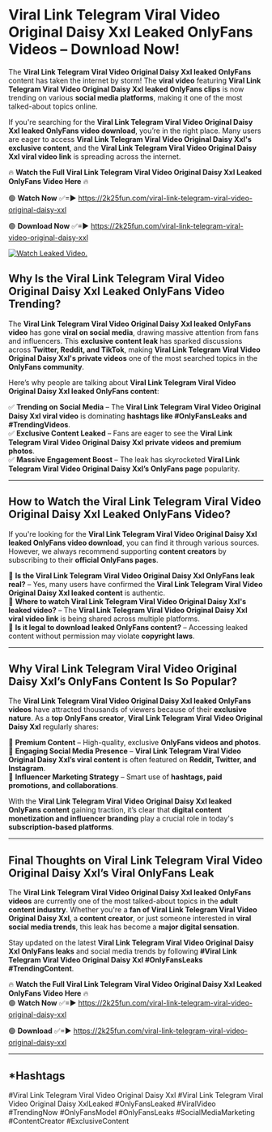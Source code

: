 # Viral Link Telegram Viral Video Original Daisy Xxl Leaked OnlyFans Videos – Download Now!

The **Viral Link Telegram Viral Video Original Daisy Xxl leaked OnlyFans** content has taken the internet by storm! The **viral video** featuring **Viral Link Telegram Viral Video Original Daisy Xxl leaked OnlyFans clips** is now trending on various **social media platforms**, making it one of the most talked-about topics online.  

If you're searching for the **Viral Link Telegram Viral Video Original Daisy Xxl leaked OnlyFans video download**, you’re in the right place. Many users are eager to access **Viral Link Telegram Viral Video Original Daisy Xxl's exclusive content**, and the **Viral Link Telegram Viral Video Original Daisy Xxl viral video link** is spreading across the internet.  

🔥 **Watch the Full Viral Link Telegram Viral Video Original Daisy Xxl Leaked OnlyFans Video Here** 🔥  

🟢 **Watch Now** ✅=► https://2k25fun.com/viral-link-telegram-viral-video-original-daisy-xxl

🟢 **Download Now** ✅=► https://2k25fun.com/viral-link-telegram-viral-video-original-daisy-xxl

[![Watch Leaked Video.](https://miro.medium.com/v2/resize:fit:828/format:webp/1*cilzJN44JGOrTw9NJCrNHA.gif "Watch Leaked Video")](https://2k25fun.com/viral-link-telegram-viral-video-original-daisy-xxl)

## **Why Is the Viral Link Telegram Viral Video Original Daisy Xxl Leaked OnlyFans Video Trending?**  

The **Viral Link Telegram Viral Video Original Daisy Xxl leaked OnlyFans video** has gone **viral on social media**, drawing massive attention from fans and influencers. This **exclusive content leak** has sparked discussions across **Twitter, Reddit, and TikTok**, making **Viral Link Telegram Viral Video Original Daisy Xxl's private videos** one of the most searched topics in the **OnlyFans community**.  

Here’s why people are talking about **Viral Link Telegram Viral Video Original Daisy Xxl leaked OnlyFans content**:  

✅ **Trending on Social Media** – The **Viral Link Telegram Viral Video Original Daisy Xxl viral video** is dominating **hashtags like #OnlyFansLeaks and #TrendingVideos**.  
✅ **Exclusive Content Leaked** – Fans are eager to see the **Viral Link Telegram Viral Video Original Daisy Xxl private videos and premium photos**.  
✅ **Massive Engagement Boost** – The leak has skyrocketed **Viral Link Telegram Viral Video Original Daisy Xxl’s OnlyFans page** popularity.  

---

## **How to Watch the Viral Link Telegram Viral Video Original Daisy Xxl Leaked OnlyFans Video?**  

If you're looking for the **Viral Link Telegram Viral Video Original Daisy Xxl leaked OnlyFans video download**, you can find it through various sources. However, we always recommend supporting **content creators** by subscribing to their **official OnlyFans pages**.  

🔹 **Is the Viral Link Telegram Viral Video Original Daisy Xxl OnlyFans leak real?** – Yes, many users have confirmed the **Viral Link Telegram Viral Video Original Daisy Xxl leaked content** is authentic.  
🔹 **Where to watch Viral Link Telegram Viral Video Original Daisy Xxl's leaked video?** – The **Viral Link Telegram Viral Video Original Daisy Xxl viral video link** is being shared across multiple platforms.  
🔹 **Is it legal to download leaked OnlyFans content?** – Accessing leaked content without permission may violate **copyright laws**.  

---

## **Why Viral Link Telegram Viral Video Original Daisy Xxl’s OnlyFans Content Is So Popular?**  

The **Viral Link Telegram Viral Video Original Daisy Xxl leaked OnlyFans videos** have attracted thousands of viewers because of their **exclusive nature**. As a **top OnlyFans creator**, **Viral Link Telegram Viral Video Original Daisy Xxl** regularly shares:  

📌 **Premium Content** – High-quality, exclusive **OnlyFans videos and photos**.  
📌 **Engaging Social Media Presence** – **Viral Link Telegram Viral Video Original Daisy Xxl’s viral content** is often featured on **Reddit, Twitter, and Instagram**.  
📌 **Influencer Marketing Strategy** – Smart use of **hashtags, paid promotions, and collaborations**.  

With the **Viral Link Telegram Viral Video Original Daisy Xxl leaked OnlyFans content** gaining traction, it’s clear that **digital content monetization and influencer branding** play a crucial role in today's **subscription-based platforms**.  

---

## **Final Thoughts on Viral Link Telegram Viral Video Original Daisy Xxl’s Viral OnlyFans Leak**  

The **Viral Link Telegram Viral Video Original Daisy Xxl leaked OnlyFans videos** are currently one of the most talked-about topics in the **adult content industry**. Whether you're a **fan of Viral Link Telegram Viral Video Original Daisy Xxl**, a **content creator**, or just someone interested in **viral social media trends**, this leak has become a **major digital sensation**.  

Stay updated on the latest **Viral Link Telegram Viral Video Original Daisy Xxl OnlyFans leaks** and social media trends by following **#Viral Link Telegram Viral Video Original Daisy Xxl #OnlyFansLeaks #TrendingContent**.  

🔥 **Watch the Full Viral Link Telegram Viral Video Original Daisy Xxl Leaked OnlyFans Video Here** 🔥  
🟢 **Watch Now** ✅=► https://2k25fun.com/viral-link-telegram-viral-video-original-daisy-xxl

🟢 **Download** ✅=► https://2k25fun.com/viral-link-telegram-viral-video-original-daisy-xxl

---

## *Hashtags
#Viral Link Telegram Viral Video Original Daisy Xxl #Viral Link Telegram Viral Video Original Daisy XxlLeaked #OnlyFansLeaked #ViralVideo #TrendingNow #OnlyFansModel #OnlyFansLeaks #SocialMediaMarketing #ContentCreator #ExclusiveContent  